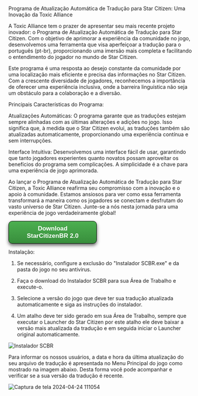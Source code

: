 Programa de Atualização Automática de Tradução para Star Citizen: Uma Inovação da Toxic Alliance

A Toxic Alliance tem o prazer de apresentar seu mais recente projeto inovador: o Programa de Atualização Automática de Tradução para Star Citizen. Com o objetivo de aprimorar a experiência da comunidade no jogo, desenvolvemos uma ferramenta que visa aperfeiçoar a tradução para o português (pt-br), proporcionando uma imersão mais completa e facilitando o entendimento do jogador no mundo de Star Citizen.

Este programa é uma resposta ao desejo constante da comunidade por uma localização mais eficiente e precisa das informações no Star Citizen. Com a crescente diversidade de jogadores, reconhecemos a importância de oferecer uma experiência inclusiva, onde a barreira linguística não seja um obstáculo para a colaboração e a diversão.

Principais Características do Programa:

Atualizações Automáticas: O programa garante que as traduções estejam sempre alinhadas com as últimas alterações e adições no jogo. Isso significa que, à medida que o Star Citizen evolui, as traduções também são atualizadas automaticamente, proporcionando uma experiência contínua e sem interrupções.

Interface Intuitiva: Desenvolvemos uma interface fácil de usar, garantindo que tanto jogadores experientes quanto novatos possam aproveitar os benefícios do programa sem complicações. A simplicidade é a chave para uma experiência de jogo aprimorada.

Ao lançar o Programa de Atualização Automática de Tradução para Star Citizen, a Toxic Alliance reafirma seu compromisso com a inovação e o apoio à comunidade. Estamos ansiosos para ver como essa ferramenta transformará a maneira como os jogadores se conectam e desfrutam do vasto universo de Star Citizen. Junte-se a nós nesta jornada para uma experiência de jogo verdadeiramente global!

<style>
    .scbr-button {
        display: inline-block;
        width: 200px;
        padding: 10px 20px;
        background: linear-gradient(to bottom, #4CAF50, #388e3c); /* Degradê de verde claro para verde escuro */
        color: white;
        text-align: center;
        text-decoration: none;
        font-size: 17px; /* Tamanho da fonte */
        font-family: Arial, sans-serif; /* Fonte Arial */
        font-weight: 700; /* Negrito */
        border: 1px solid black;
        border-radius: 10px; /* Borda arredondada */
        cursor: pointer;
        box-shadow: 0px 5px 10px rgba(0, 0, 0, 0.6); /* Sombra para efeito de relevo */
        transition: background 0.3s, transform 0.2s;
    }

    .scbr-button:hover {
        background: linear-gradient(to bottom, #45a049, #368d3c); /* Tom mais escuro ao passar o mouse */
        transform: translateY(2px); /* Efeito de leve elevação */
    }

    .scbr-button:active {
        background: linear-gradient(to bottom, #388e3c, #4CAF50); /* Inverter o degradê ao pressionar */
        transform: translateY(4px); /* Afundar o botão */
        box-shadow: 0px 3px 6px rgba(0, 0, 0, 0.2); /* Sombra mais curta */
    }
</style>
</head>
<body>

<a href="https://github.com/rwxlff/StarCitizenBR/raw/main/Instalador%20SCBR.exe" class="scbr-button">Download<br>StarCitizenBR 2.0</a>

Instalação:

1. Se necessário, configure a exclusão do "Instalador SCBR.exe" e da pasta do jogo no seu antivirus.

2. Faça o download do Instalador SCBR para sua Área de Trabalho e execute-o.

3. Selecione a versão do jogo que deve ter sua tradução atualizada automaticamente e siga as instruções do instalador.

4. Um atalho deve ter sido gerado em sua Área de Trabalho, sempre que executar o Launcher do Star Citizen por este atalho ele deve baixar a versão mais atualizada da tradução e em seguida iniciar o Launcher original automaticamente.

![Instalador SCBR](https://github.com/rwxlff/StarCitizenBR/assets/10576227/4d3b9256-f493-4335-a146-81e66bf96334)

Para informar os nossos usuários, a data e hora da última atualização do seu arquivo de tradução é apresentada no Menu Principal do jogo como mostrado na imagem abaixo. Desta forma você pode acompanhar e verificar se a sua versão da tradução é recente.

![Captura de tela 2024-04-24 111054](https://github.com/rwxlff/StarCitizenBR/assets/10576227/58e91aef-e5b3-481a-9bbf-312a0b961c88)
